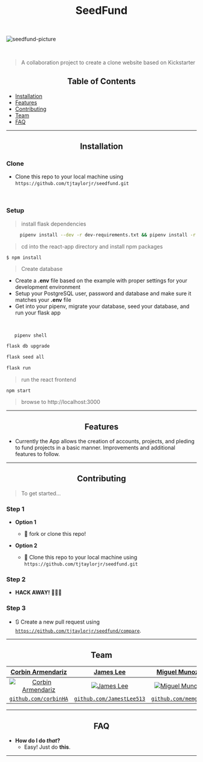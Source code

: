 <div align="center">
  <h1>SeedFund</h1>
</div>

<br>

![seedfund-picture](https://user-images.githubusercontent.com/62177226/103574188-80a41100-4e9d-11eb-980b-9d25a0d6597d.JPG)

<br>



> A collaboration project to create a clone website based on Kickstarter



<div align="center">
  <h2>Table of Contents</h2>
</div>


- [Installation](#installation)
- [Features](#features)
- [Contributing](#contributing)
- [Team](#team)
- [FAQ](#faq)



---

<div align="center">
  <h2>Installation</h2>
</div>


### Clone

- Clone this repo to your local machine using `https://github.com/tjtaylorjr/seedfund.git`

<br>

### Setup

> install flask dependencies

 ```bash
      pipenv install --dev -r dev-requirements.txt && pipenv install -r requirements.txt
 ```

> cd into the react-app directory and install npm packages

```shell
$ npm install
```

> Create database
- Create a **.env** file based on the example with proper settings for your
  development environment
- Setup your PostgreSQL user, password and database and make sure it matches your **.env** file
- Get into your pipenv, migrate your database, seed your database, and run your flask app
<br>

```bash
   pipenv shell
   ```

   ```bash
   flask db upgrade
   ```

   ```bash
   flask seed all
   ```

   ```bash
   flask run
   ```

> run the react frontend

```shell
npm start
```
> browse to http://localhost:3000
---

<div align="center">
  <h2>Features</h2>
</div>

- Currently the App allows the creation of accounts, projects, and pleding to fund projects in a basic manner.  Improvements and additional features to follow.


---

<div align="center">
  <h2>Contributing</h2>
</div>


> To get started...

### Step 1

- **Option 1**
    - 🍴 fork or clone this repo!

- **Option 2**
    - 👯 Clone this repo to your local machine using `https://github.com/tjtaylorjr/seedfund.git`

### Step 2

- **HACK AWAY!** 🔨🔨🔨

### Step 3

- 🔃 Create a new pull request using <a href="https://github.com/tjtaylorjr/seedfund/compare" target="_blank">`https://github.com/tjtaylorjr/seedfund/compare`</a>.

---

<div align="center">
  <h2>Team</h2>
</div>


| <a href="https://github.com/corbinHA" target="_blank">**Corbin Armendariz**</a> | <a href="https://github.com/JamestLee513" target="_blank">**James Lee**</a> | <a href="https://github.com/memg92" target="_blank">**Miguel Munoz**</a> | <a href="https://github.com/tjtaylorjr" target="_blank">**TJ Taylor**</a> |
|:---:|:---:|:---:|:---:|
| [![Corbin Armendariz](https://avatars2.githubusercontent.com/u/68240935?s=150&u=5e9e01a87cf8c2f8b64633cb321a9007e72b6b17&v=4)](https://github.com/corbinHA) | [![James Lee](https://avatars3.githubusercontent.com/u/19562787?s=150&u=ebac3a5c61b12ca0b72e065bc3177eecc7cb122f&v=4)](https://github.com/JamestLee513) | [![Miguel Munoz](https://avatars0.githubusercontent.com/u/68749533?s=150&u=af9fe29e52e4db280ff178749a4ef44c28268b89&v=4)](https://github.com/memg92) | [![TJ Taylor](https://avatars3.githubusercontent.com/u/62177226?s=150&u=034c0f894dd93f9eb2ed8e43e3172ed83d19a9cc&v=4)](https://github.com/tjtaylorjr) |
| <a href="http://github.com/corbinHA" target="_blank">`github.com/corbinHA`</a> | <a href="https://github.com/JamestLee513" target="_blank">`github.com/JamestLee513`</a> | <a href="http://github.com/memg92" target="_blank">`github.com/memg92`</a> | <a href="http://github.com/tjtaylorjr" target="_blank">`github.com/tjtaylorjr`</a> |


---

<div align="center">
  <h2>FAQ</h2>
</div>


- **How do I do *that*?**
    - Easy! Just do **this**.

---
